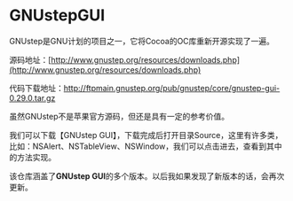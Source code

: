 # GNUstepGUI
GNUstep是GNU计划的项目之一，它将Cocoa的OC库重新开源实现了一遍。

源码地址：[http://www.gnustep.org/resources/downloads.php](http://www.gnustep.org/resources/downloads.php)

代码下载地址：http://ftpmain.gnustep.org/pub/gnustep/core/gnustep-gui-0.29.0.tar.gz

虽然GNUstep不是苹果官方源码，但还是具有一定的参考价值。

我们可以下载【GNUstep GUI】，下载完成后打开目录Source，这里有许多类，比如：NSAlert、NSTableView、NSWindow，我们可以点击进去，查看到其中的方法实现。

该仓库涵盖了**GNUstep GUI**的多个版本。以后我如果发现了新版本的话，会再次更新。

